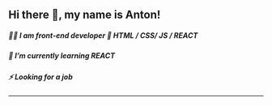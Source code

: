 ## Hi there 👋, my name is Anton!

##### 👩‍💻  I am front-end developer 💼 HTML / CSS/ JS / REACT
##### 🌱 I’m currently learning REACT
##### ⚡ Looking for a job
 ___


